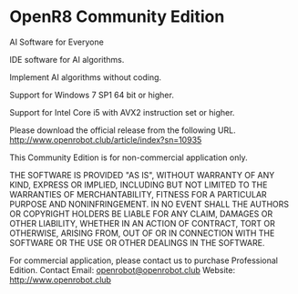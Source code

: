 # OpenR8 Community Edition   
 
AI Software for Everyone

IDE software for AI algorithms.

Implement AI algorithms without coding.
    
Support for Windows 7 SP1 64 bit or higher.

Support for Intel Core i5 with AVX2 instruction set or higher.
    
Please download the official release from the following URL. http://www.openrobot.club/article/index?sn=10935       

This Community Edition is for non-commercial application only.	
	
THE SOFTWARE IS PROVIDED "AS IS", WITHOUT WARRANTY OF ANY KIND, EXPRESS OR IMPLIED, INCLUDING BUT NOT LIMITED TO THE WARRANTIES OF MERCHANTABILITY, FITNESS FOR A PARTICULAR PURPOSE AND NONINFRINGEMENT. IN NO EVENT SHALL THE AUTHORS OR COPYRIGHT HOLDERS BE LIABLE FOR ANY CLAIM, DAMAGES OR OTHER LIABILITY, WHETHER IN AN ACTION OF CONTRACT, TORT OR OTHERWISE, ARISING FROM, OUT OF OR IN CONNECTION WITH THE SOFTWARE OR THE USE OR OTHER DEALINGS IN THE SOFTWARE.
	
For commercial application, please contact us to purchase Professional Edition.
Contact Email: openrobot@openrobot.club
Website: http://www.openrobot.club  
